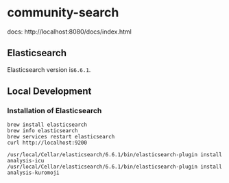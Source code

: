 # community-search
docs: http://localhost:8080/docs/index.html

## Elasticsearch
Elasticsearch version is`6.6.1`.

## Local Development
### Installation of Elasticsearch
```
brew install elasticsearch
brew info elasticsearch
brew services restart elasticsearch
curl http://localhost:9200

/usr/local/Cellar/elasticsearch/6.6.1/bin/elasticsearch-plugin install analysis-icu
/usr/local/Cellar/elasticsearch/6.6.1/bin/elasticsearch-plugin install analysis-kuromoji
```

